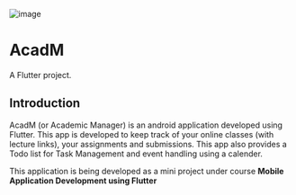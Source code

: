 ![image](https://user-images.githubusercontent.com/77017010/145826428-c24c463c-9957-4813-a44e-ade2fab863b3.png)

# AcadM

A Flutter project.

## Introduction

AcadM (or Academic Manager) is an android application developed
using Flutter. This app is developed to keep track of your online 
classes (with lecture links), your assignments and submissions.
This app also provides a Todo list for Task Management and event 
handling using a calender.


This application is being developed as a mini project under 
course **Mobile Application Development using Flutter**

